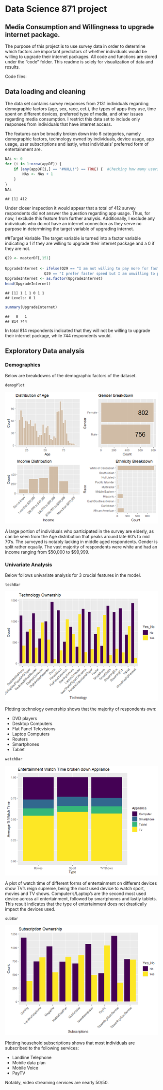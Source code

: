 Data Science 871 project
================

## Media Consumption and Willingness to upgrade internet package.

The purpose of this project is to use survey data in order to determine
which factors are important predictors of whether individuals would be
willing to upgrade their internet packages. All code and functions are
stored under the “code” folder. This readme is solely for visualization
of data and results.

Code files:

## Data loading and cleaning

The data set contains survey responses from 2131 individuals regarding
demographic factors (age, sex, race, ect.), the types of apps they use,
time spent on different devices, preferred type of media, and other
issues regarding media consumption. I restrict this data set to include
only responses from individuals that have internet access.

The features can be broadly broken down into 6 categories, namely
demographic factors, technology owned by individuals, device usage, app
usage, user subscriptions and lastly, what individuals’ preferred form
of entertainment are.

``` r
NAs <- 0
for (i in 1:nrow(appDF)) {
    if (any(appDF[i,] == "#NULL!") == TRUE) {  #Checking how many users did not answer this question
        NAs <- NAs + 1
    }
}
NAs
```

    ## [1] 412

Under closer inspection it would appear that a total of 412 survey
respondents did not answer the question regarding app usage. Thus, for
now, I exclude this feature from further analysis. Additionally, I
exclude any individuals who do not have an internet connection as they
serve no purpose in determining the target variable of upgrading
internet.

\##Target Variable The target variable is turned into a factor variable
indicating a 1 if they are willing to upgrade their internet package and
a 0 if they are not.

``` r
Q29 <- masterDF[,151]

UpgradeInternet <- ifelse(Q29 == "I am not willing to pay more for faster download speeds as my current speed is sufficient for my needs" |
                  Q29 == "I prefer faster speed but I am unwilling to pay more than I already do", 0, 1)
UpgradeInternet <- as.factor(UpgradeInternet)
head(UpgradeInternet)
```

    ## [1] 1 1 1 0 1 1
    ## Levels: 0 1

``` r
summary(UpgradeInternet)
```

    ##   0   1 
    ## 814 744

In total 814 respondents indicated that they will not be willing to
upgrade their internet package, while 744 respondents would.

## Exploratory Data analysis

### Demographics

Below are breakdowns of the demographic factors of the dataset.

``` r
demogPlot
```

![](README_files/figure-gfm/unnamed-chunk-5-1.png)<!-- -->

A large portion of individuals who participated in the survey are
elderly, as can be seen from the Age distribution that peaks around late
60’s to mid 70’s. The surveyed is notably lacking in middle aged
respondents. Gender is split rather equally. The vast majority of
respondents were white and had an income ranging from \$50,000 to
\$99,999.

### Univariate Analysis

Below follows univariate analysis for 3 crucial features in the model.

``` r
techBar
```

![](README_files/figure-gfm/unnamed-chunk-6-1.png)<!-- -->

Plotting technology ownership shows that the majority of respondents
own:

- DVD players
- Desktop Computers
- Flat Panel Televisions
- Laptop Computers
- Routers
- Smartphones
- Tablet

``` r
watchBar
```

![](README_files/figure-gfm/unnamed-chunk-7-1.png)<!-- -->

A plot of watch time of different forms of entertainment on different
devices show TV’s reign supreme, being the most used device to watch
sport, movies and TV shows. Computer’s/Laptop’s are the second most used
device across all entertainment, followed by smartphones and lastly
tablets. This result indicates that the type of entertainment does not
drastically impact the devices used.

``` r
subBar
```

![](README_files/figure-gfm/unnamed-chunk-8-1.png)<!-- -->

Plotting household subscriptions shows that most individuals are
subscribed to the following services:

- Landline Telephone
- Mobile data plan
- Mobile Voice
- PayTV

Notably, video streaming services are nearly 50/50.
